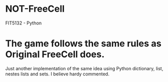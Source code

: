 # NOT-FreeCell
FIT5132 - Python

# The game follows the same rules as Original FreeCell does.
 Just another implementation of the same idea using Python dictionary, list, nestes lists and sets.
 I believe hardy commented.
